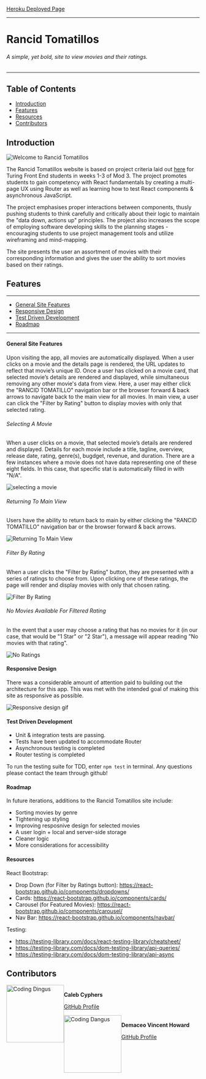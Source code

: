 [Heroku Deployed Page](https://rancidtomatillo.herokuapp.com/)

---
# Rancid Tomatillos
###### A simple, yet bold, site to view movies and their ratings.


---
## Table of Contents
* [Introduction](#introduction)
* [Features](#features)
* [Resources](#resources)
* [Contributors](#contributors)

## Introduction

![Welcome to Rancid Tomatillos](https://media.giphy.com/media/0aJoS84OErWv5MlCmw/giphy.gif)

The Rancid Tomatillos website is based on project criteria laid out [here](https://frontend.turing.io/projects/module-3/rancid-tomatillos-v3.html) for Turing Front End students in weeks 1-3 of Mod 3. The project promotes students to gain competency with React fundamentals by creating a multi-page UX using Router as well as learning how to test React components & asynchronous JavaScript.

The project emphasises proper interactions between components, thusly pushing students to think carefully and critically about their logic to maintain the "data down, actions up" principles. The project also increases the scope of employing software developing skills to the planning stages - encouraging students to use project management tools and utilize wireframing and mind-mapping.

The site presents the user an assortment of movies with their corresponding information and gives the user the ability to sort movies based on their ratings.


## Features
---
* [General Site Features](#general-site-features)
* [Responsive Design](#responsive-design)
* [Test Driven Development](#test-driven-development)
* [Roadmap](#roadmap)
---

#### General Site Features
Upon visiting the app, all movies are automatically displayed. When a user clicks on a movie and the details page is rendered, the URL updates to reflect that movie’s unique ID. Once a user has clicked on a movie card, that selected movie’s details are rendered and displayed, while simultaneous removing any other movie's data from view. Here, a user may either click the "RANCID TOMATILLO" navigation bar or the browser forward & back arrows to navigate back to the main view for all movies. In main view, a user can click the "Filter by Rating" button to display movies with only that selected rating.


###### Selecting A Movie
 When a user clicks on a movie, that selected movie’s details are rendered and displayed. Details for each movie include a title, tagline, overview, release date,  rating, genre(s), bugdget, revenue, and duration. There are a few instances where a movie does not have data representing one of these eight fields. In this case, that specific stat is automatically filled in with "N/A".
 
![selecting a movie](https://media.giphy.com/media/e3TdPxtxaxzMGs3UnR/giphy.gif)


###### Returning To Main View
Users have the ability to return back to main by  either clicking the "RANCID TOMATILLO" navigation bar or the browser forward & back arrows.

![Returning To Main View](https://media.giphy.com/media/DihScxmIsNtHmvvi72/giphy.gif)

###### Filter By Rating
When a user clicks the "Filter by Rating" button, they are presented with a series of ratings to choose from. Upon clicking one of these ratings, the page will render and display movies with only that chosen rating.

![Filter By Rating](https://media.giphy.com/media/ZT9YdkzuGeH7RU6UIx/giphy.gif)

###### No Movies Available For Filtered Rating
In the event that a user may choose a rating that has no movies for it (in our case, that would be "1 Star" or "2 Star"), a message will appear reading "No movies with that rating".

![No Ratings](https://media.giphy.com/media/8wjLQMinu0g1UegG6T/giphy.gif)

#### Responsive Design
There was a considerable amount of attention paid to building out the architecture for this app. This was met with the intended goal of making this site as responsive as possible. 

![Responsive design gif](https://media.giphy.com/media/Hh82hdVzlLLwmf4Wry/giphy.gif)


#### Test Driven Development

- Unit & integration tests are passing.
- Tests have been updated to accommodate Router
- Asynchronous testing is completed
- Router testing is completed

To run the testing suite for TDD, enter `npm test` in terminal. Any questions please contact the team through github!

#### Roadmap

In future iterations, additions to the Rancid Tomatillos site include:
- Sorting movies by genre
- Tightening up styling 
- Improving resposnive design for selected movies
- A user login + local and server-side storage
- Cleaner logic
- More considerations for accessibility

#### Resources

React Bootstrap:
- Drop Down (for Filter by Ratings button): https://react-bootstrap.github.io/components/dropdowns/
- Cards: https://react-bootstrap.github.io/components/cards/
- Carousel (for Featured Movies): https://react-bootstrap.github.io/components/carousel/
- Nav Bar: https://react-bootstrap.github.io/components/navbar/

Testing:
- https://testing-library.com/docs/react-testing-library/cheatsheet/
- https://testing-library.com/docs/dom-testing-library/api-queries/
- https://testing-library.com/docs/dom-testing-library/api-async

## Contributors
<img src="https://avatars2.githubusercontent.com/u/36242106?s=460&u=67cc9f62e495cec196581afa73f9110959c562cd&v=4" alt="Coding Dingus"
 width="150" height="auto" style="float: left" />\
**Caleb Cyphers**

[GitHub Profile](https://github.com/CalebCyphers)

<img src="https://avatars2.githubusercontent.com/u/62954974?s=400&u=b246587c21877b7fe4a4972e89ec98677d5c29d6&v=4" alt="Coding Dangus"
 width="150" height="auto" style="float: left" />\
**Demaceo Vincent Howard**

[GitHub Profile](https://github.com/demaceo)
